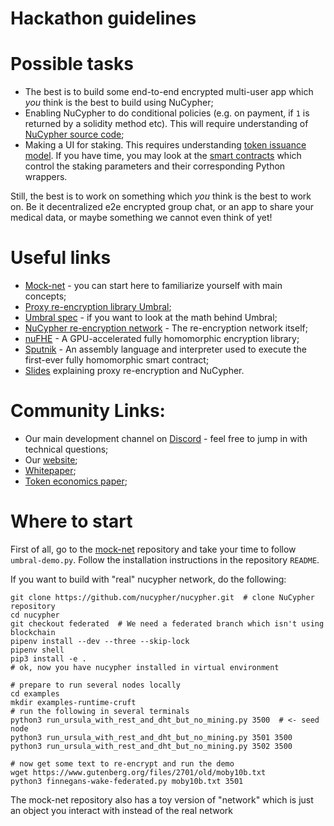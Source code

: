 # Hackathon guidelines

# Possible tasks
* The best is to build some end-to-end encrypted multi-user app which _you_ think is the best to build using NuCypher;
* Enabling NuCypher to do conditional policies (e.g. on payment, if `1` is returned by a solidity method etc). This will require understanding of [NuCypher source code](https://github.com/nucypher/nucypher);
* Making a UI for staking. This requires understanding [token issuance model](https://blog.nucypher.com/nucypher-staking-economics-a7bb56b20716). If you have time, you may look at the [smart contracts](https://github.com/nucypher/nucypher/blob/master/nucypher/blockchain/eth/sol/source/contracts/MinersEscrow.sol) which control the staking parameters and their corresponding Python wrappers.

Still, the best is to work on something which _you_ think is the best to work on. Be it decentralized e2e encrypted group chat, or an app to share your medical data, or maybe something we cannot even think of yet!

# Useful links
* [Mock-net](https://github.com/nucypher/mock-net/) - you can start here to familiarize yourself with main concepts;
* [Proxy re-encryption library Umbral](https://github.com/nucypher/pyUmbral/);
* [Umbral spec](https://github.com/nucypher/umbral-doc/) - if you want to look at the math behind Umbral;
* [NuCypher re-encryption network](https://github.com/nucypher/nucypher/) - The re-encryption network itself;
* [nuFHE](https://github.com/nucypher/nufhe/) - A GPU-accelerated fully homomorphic encryption library;
* [Sputnik](https://github.com/nucypher/sputnik/) - An assembly language and interpreter used to execute the first-ever fully homomorphic smart contract;
* [Slides](https://github.com/nucypher/slides/blob/master/slides.pdf) explaining proxy re-encryption and NuCypher.

# Community Links:
* Our main development channel on [Discord](https://discord.gg/7rmXa3S) - feel free to jump in with technical questions;
* Our [website](https://nucypher.com/);
* [Whitepaper](https://www.nucypher.com/whitepapers/english.pdf);
* [Token economics paper](https://github.com/nucypher/mining-paper/blob/master/mining-paper.pdf);


# Where to start
First of all, go to the [mock-net](https://github.com/nucypher/mock-net/) repository and take your time to follow `umbral-demo.py`.
Follow the installation instructions in the repository `README`.

If you want to build with "real" nucypher network, do the following:
```
git clone https://github.com/nucypher/nucypher.git  # clone NuCypher repository
cd nucypher
git checkout federated  # We need a federated branch which isn't using blockchain
pipenv install --dev --three --skip-lock
pipenv shell
pip3 install -e .
# ok, now you have nucypher installed in virtual environment

# prepare to run several nodes locally
cd examples
mkdir examples-runtime-cruft
# run the following in several terminals
python3 run_ursula_with_rest_and_dht_but_no_mining.py 3500  # <- seed node
python3 run_ursula_with_rest_and_dht_but_no_mining.py 3501 3500
python3 run_ursula_with_rest_and_dht_but_no_mining.py 3502 3500

# now get some text to re-encrypt and run the demo
wget https://www.gutenberg.org/files/2701/old/moby10b.txt
python3 finnegans-wake-federated.py moby10b.txt 3501
```

The mock-net repository also has a toy version of "network" which is just an object you interact with instead of the real network
